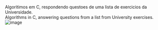 Algoritimos em C, respondendo questoes de uma lista de exercicios da Universidade.<br>
Algorithms in C, answering questions from a list from University exercises. <br>
![image](https://github.com/user-attachments/assets/2b8e48d4-7c1a-4837-b052-5ae24dbfac7c)<br>

